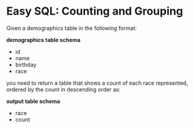 # Easy SQL: Counting and Grouping

Given a demographics table in the following format:

**demographics table schema**

* id
* name
* birthday
* race

you need to return a table that shows a count of each race represented, ordered by the count in descending order as:

**output table schema**

* race
* count
